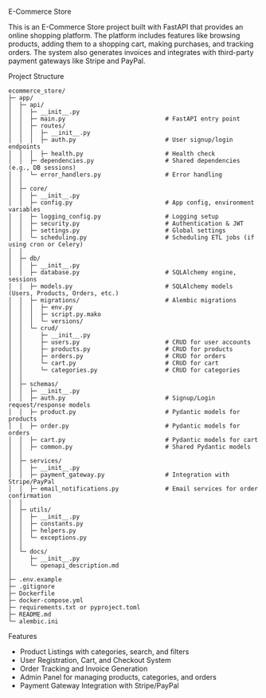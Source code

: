 E-Commerce Store

This is an E-Commerce Store project built with FastAPI that provides an online shopping platform. The platform includes features like browsing products, adding them to a shopping cart, making purchases, and tracking orders. The system also generates invoices and integrates with third-party payment gateways like Stripe and PayPal.

Project Structure

```
ecommerce_store/
├─ app/
│  ├─ api/
│  │  ├─ __init__.py
│  │  ├─ main.py                            # FastAPI entry point
│  │  ├─ routes/
│  │  │  ├─ __init__.py
│  │  │  ├─ auth.py                         # User signup/login endpoints
│  │  │  ├─ health.py                       # Health check
│  │  ├─ dependencies.py                    # Shared dependencies (e.g., DB sessions)
│  │  └─ error_handlers.py                  # Error handling
│  │
│  ├─ core/
│  │  ├─ __init__.py
│  │  ├─ config.py                          # App config, environment variables
│  │  ├─ logging_config.py                  # Logging setup
│  │  ├─ security.py                        # Authentication & JWT
│  │  ├─ settings.py                        # Global settings
│  │  └─ scheduling.py                      # Scheduling ETL jobs (if using cron or Celery)
│  │
│  ├─ db/
│  │  ├─ __init__.py
│  │  ├─ database.py                        # SQLAlchemy engine, sessions
│  │  ├─ models.py                          # SQLAlchemy models (Users, Products, Orders, etc.)
│  │  ├─ migrations/                        # Alembic migrations
│  │  │  ├─ env.py
│  │  │  ├─ script.py.mako
│  │  │  └─ versions/
│  │  └─ crud/
│  │     ├─ __init__.py
│  │     ├─ users.py                        # CRUD for user accounts
│  │     ├─ products.py                     # CRUD for products
│  │     ├─ orders.py                       # CRUD for orders
│  │     └─ cart.py                         # CRUD for cart
│  │     └─ categories.py                   # CRUD for categories
│  │
│  ├─ schemas/
│  │  ├─ __init__.py
│  │  ├─ auth.py                            # Signup/Login request/response models
│  │  ├─ product.py                         # Pydantic models for products
│  │  ├─ order.py                           # Pydantic models for orders
│  │  ├─ cart.py                            # Pydantic models for cart
│  │  ├─ common.py                          # Shared Pydantic models
│  │
│  ├─ services/
│  │  ├─ __init__.py
│  │  ├─ payment_gateway.py                 # Integration with Stripe/PayPal
│  │  ├─ email_notifications.py             # Email services for order confirmation
│  │
│  ├─ utils/
│  │  ├─ __init__.py
│  │  ├─ constants.py
│  │  ├─ helpers.py
│  │  └─ exceptions.py
│  │
│  └─ docs/
│     ├─ __init__.py
│     └─ openapi_description.md
│
├─ .env.example
├─ .gitignore
├─ Dockerfile
├─ docker-compose.yml
├─ requirements.txt or pyproject.toml
├─ README.md
└─ alembic.ini
```

Features
- Product Listings with categories, search, and filters
- User Registration, Cart, and Checkout System
- Order Tracking and Invoice Generation
- Admin Panel for managing products, categories, and orders
- Payment Gateway Integration with Stripe/PayPal
